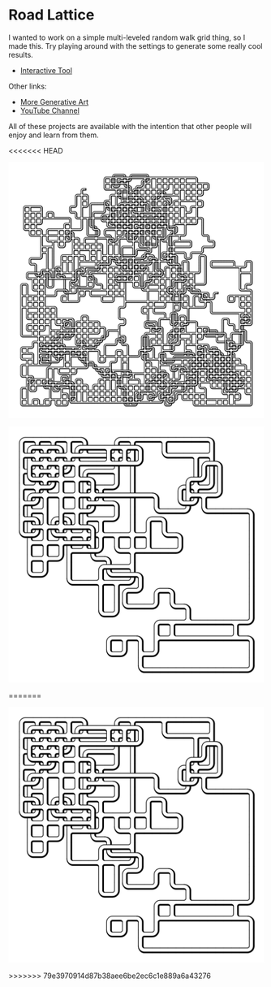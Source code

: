 # Road Lattice

I wanted to work on a simple multi-leveled random walk grid thing, so I made this. Try playing around with the settings to generate some really cool results.

- [Interactive Tool](https://www.erdavids.com/road-lattice/)

Other links:
- [More Generative Art](https://github.com/erdavids/Generative-Art)
- [YouTube Channel](https://www.youtube.com/channel/UCUrmX3SvpPerq-KAfGBrgGQ)

All of these projects are available with the intention that other people will enjoy and learn from them. 

<<<<<<< HEAD
<p align="center"><img src="images/ex-3.png"></p>
<p align="center"><img src="images/ex-1.png"></p>
=======
<p align="center"><img src="images/ex-1.png"></p>
>>>>>>> 79e3970914d87b38aee6be2ec6c1e889a6a43276
